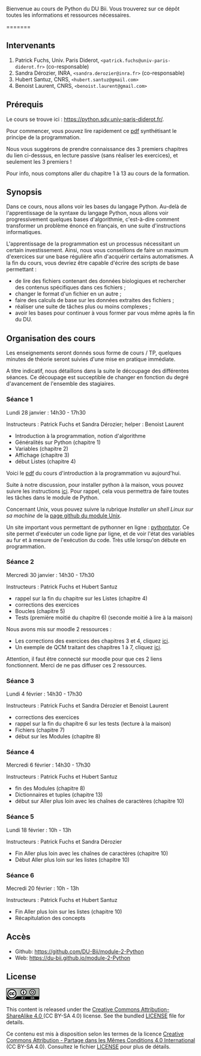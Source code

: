 Bienvenue au cours de Python du DU Bii. Vous trouverez sur ce dépôt toutes les informations et ressources nécessaires.

=======
## Intervenants

1. Patrick Fuchs, Univ. Paris Diderot, `<patrick.fuchs@univ-paris-diderot.fr>` (co-responsable)
2. Sandra Dérozier, INRA, `<sandra.derozier@inra.fr>` (co-responsable)
3. Hubert Santuz, CNRS, `<hubert.santuz@gmail.com>`
4. Benoist Laurent, CNRS, `<benoist.laurent@gmail.com>`

## Prérequis

Le cours se trouve ici : <https://python.sdv.univ-paris-diderot.fr/>.

Pour commencer, vous pouvez lire rapidement ce [pdf](intro_prog_format_donnees.pdf) synthétisant le principe de la programmation.

Nous vous suggérons de prendre connaissance des 3 premiers chapitres du lien ci-desssus, en lecture passive (sans réaliser les exercices), et seulement les 3 premiers !

Pour info, nous comptons aller du chapitre 1 à 13 au cours de la formation.

## Synopsis

Dans ce cours, nous allons voir les bases du langage Python. Au-delà de l'apprentissage de la syntaxe du langage Python, nous allons voir progressivement quelques bases d'algorithmie, c'est-à-dire comment transformer un problème énoncé en français, en une suite d'instructions informatiques.

L'apprentissage de la programmation est un processus nécessitant un certain investissement. Ainsi, nous vous conseillons de faire un maximum d'exercices sur une base régulière afin d'acquérir certains automatismes. A la fin du cours, vous devriez être capable d'écrire des scripts de base permettant :

- de lire des fichiers contenant des données biologiques et rechercher des contenus spécifiques dans ces fichiers ;
- changer le format d'un fichier en un autre ;
- faire des calculs de base sur les données extraites des fichiers ;
- réaliser une suite de tâches plus ou moins complexes ;
- avoir les bases pour continuer à vous former par vous même après la fin du DU.

## Organisation des cours

Les enseignements seront donnés sous forme de cours / TP, quelques minutes de théorie seront suivies d'une mise en pratique immédiate. 

A titre indicatif, nous détaillons dans la suite le découpage des différentes séances. Ce découpage est succeptible de changer en fonction du degré d'avancement de l'ensemble des stagiaires.

### Séance 1

Lundi 28 janvier : 14h30 - 17h30

Instructeurs : Patrick Fuchs et Sandra Dérozier; helper : Benoist Laurent

- Introduction à la programmation, notion d'algorithme
- Généralités sur Python (chapitre 1)
- Variables (chapitre 2)
- Affichage (chapitre 3)
- début Listes (chapitre 4)

Voici le [pdf](intro_prog_lecture_dubii.pdf) du cours d'introduction à la programmation vu aujourd'hui.

Suite à notre discussion, pour installer python à la maison, vous pouvez suivre les instructions [ici](https://python.sdv.univ-paris-diderot.fr/#installation-de-python). Pour rappel, cela vous permettra de faire toutes les tâches dans le module de Python.

Concernant Unix, vous pouvez suivre la rubrique *Installer un shell Linux sur sa machine* de la [page github du module Unix](https://du-bii.github.io/module-1-Environnement-Unix/).

Un site important vous permettant de pythonner en ligne : [pythontutor](http://pythontutor.com/). Ce site permet d'exécuter un code ligne par ligne, et de voir l'état des variables au fur et à mesure de l'exécution du code. Très utile lorsqu'on débute en programmation.

### Séance 2

Mercredi 30 janvier : 14h30 - 17h30

Instructeurs : Patrick Fuchs et Hubert Santuz

- rappel sur la fin du chapitre sur les Listes (chapitre 4)
- corrections des exercices
- Boucles (chapitre 5)
- Tests (première moitié du chapitre 6) (seconde moitié à lire à la maison)

Nous avons mis sur moodle 2 ressources :

- Les corrections des exercices des chapitres 3 et 4, cliquez [ici](https://moodlesupd.script.univ-paris-diderot.fr/mod/folder/view.php?id=171492). 
- Un exemple de QCM traitant des chapitres 1 à 7, cliquez [ici](https://moodlesupd.script.univ-paris-diderot.fr/mod/resource/view.php?id=171495).

Attention, il faut être connecté sur moodle pour que ces 2 liens fonctionnent. Merci de ne pas diffuser ces 2 ressources.

### Séance 3

Lundi 4 février : 14h30 - 17h30

Instructeurs : Patrick Fuchs et Sandra Dérozier et Benoist Laurent

- corrections des exercices
- rappel sur la fin du chapitre 6 sur les tests (lecture à la maison)
- Fichiers (chapitre 7)
- début sur les Modules (chapitre 8)

### Séance 4

Mercredi 6 février : 14h30 - 17h30

Instructeurs : Patrick Fuchs et Hubert Santuz

- fin des Modules (chapitre 8)
- Dictionnaires et tuples (chapitre 13)
- début sur Aller plus loin avec les chaînes de caractères (chapitre 10)

### Séance 5

Lundi 18 février : 10h - 13h

Instructeurs : Patrick Fuchs et Sandra Dérozier

- Fin Aller plus loin avec les chaînes de caractères (chapitre 10)
- Début Aller plus loin sur les listes (chapitre 10)

### Séance 6

Mecredi 20 février : 10h - 13h

Instructeurs : Patrick Fuchs et Hubert Santuz

- Fin Aller plus loin sur les listes (chapitre 10)
- Récapitulation des concepts

## Accès

- Github: <https://github.com/DU-Bii/module-2-Python>
- Web: <https://du-bii.github.io/module-2-Python>

## License

![](img/CC-BY-SA.png)


This content is released under the [Creative Commons Attribution-ShareAlike 4.0 ](https://creativecommons.org/licenses/by-sa/4.0/deed.en) (CC BY-SA 4.0) license. See the bundled [LICENSE](LICENSE.txt) file for details.

Ce contenu est mis à disposition selon les termes de la licence [Creative Commons Attribution - Partage dans les Mêmes Conditions 4.0 International](https://creativecommons.org/licenses/by-sa/4.0/deed.fr) (CC BY-SA 4.0). Consultez le fichier [LICENSE](LICENSE.txt) pour plus de détails.
